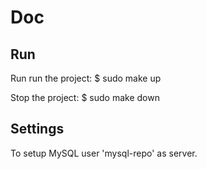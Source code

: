 # Doc

## Run

Run run the project: $ sudo make up

Stop the project: $ sudo make down

## Settings

To setup MySQL user 'mysql-repo' as server.
